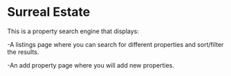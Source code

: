 # Surreal Estate

This is a property search engine that displays: 

  -A listings page where you can search for different properties and sort/filter the results.

  -An add property page where you will add new properties.